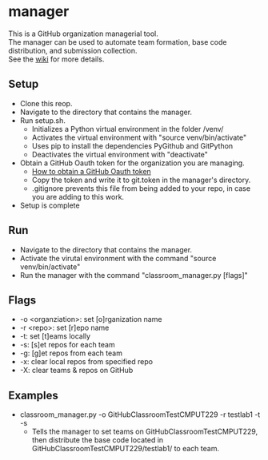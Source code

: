 # manager

This is a GitHub organization managerial tool.  
The manager can be used to automate team formation, base code distribution, and submission collection.  
See the [wiki](https://github.com/GitHubClassroomTestCMPUT229/manager/wiki) for more details.  

## Setup

* Clone this reop.
* Navigate to the directory that contains the manager.
* Run setup.sh.
    * Initializes a Python virtual environment in the folder /venv/
    * Activates the virtual environment with "source venv/bin/activate"
    * Uses pip to install the dependencies PyGithub and GitPython
    * Deactivates the virtual environment with "deactivate"
* Obtain a GitHub Oauth token for the organization you are managing.
    * [How to obtain a GitHub Oauth token](https://help.github.com/articles/creating-a-personal-access-token-for-the-command-line/)
    * Copy the token and write it to git.token in the manager's directory.
    * .gitignore prevents this file from being added to your repo, in case you are adding to this work.
* Setup is complete

## Run

* Navigate to the directory that contains the manager.
* Activate the virutal environment with the command "source venv/bin/activate"
* Run the manager with the command "classroom_manager.py [flags]"

## Flags

* -o \<organziation>: set [o]rganization name
* -r \<repo>: set [r]epo name
* -t: set [t]eams locally
* -s: [s]et repos for each team
* -g: [g]et repos from each team
* -x: clear local repos from specified repo
* -X: clear teams & repos on GitHub  

## Examples
* classroom_manager.py -o GitHubClassroomTestCMPUT229 -r testlab1 -t -s  
  * Tells the manager to set teams on GitHubClassroomTestCMPUT229, then distribute the base code located in GitHubClassroomTestCMPUT229/testlab1/ to each team.  

